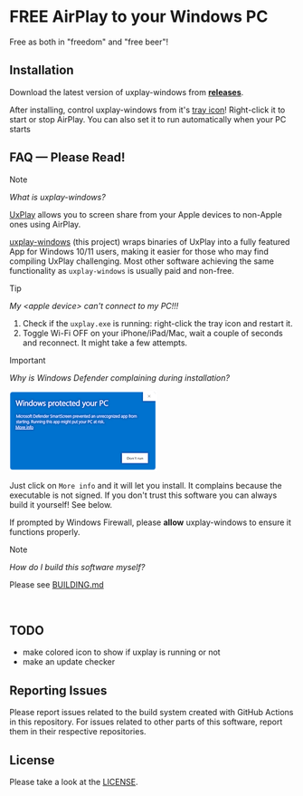 # FREE AirPlay to your Windows PC
Free as both in "freedom" and "free beer"!

## Installation
Download the latest version of uxplay-windows from [**releases**](https://github.com/leapbtw/uxplay-windows/releases/latest).

After installing, control uxplay-windows from it's [tray icon](https://www.odu.edu/sites/default/files/documents/win10-system-tray.pdf)! Right-click it to start or stop AirPlay. You can also set it to run automatically when your PC starts

## FAQ — Please Read!
> [!NOTE]
> *What is uxplay-windows?*
> 
> [UxPlay](https://github.com/FDH2/UxPlay/) allows you to screen share from your Apple devices to non-Apple ones using AirPlay.
> 
> [uxplay-windows](.) (this project) wraps binaries of UxPlay into a fully featured App for Windows 10/11 users, making it easier for those who may find compiling UxPlay challenging. Most other software achieving the same functionality as `uxplay-windows` is usually paid and non-free.


> [!TIP]
> *My \<apple device\> can't connect to my PC!!!*
> 1. Check if the `uxplay.exe` is running: right-click the tray icon and restart it.
> 2. Toggle Wi-Fi OFF on your iPhone/iPad/Mac, wait a couple of seconds and reconnect. It might take a few attempts.

> [!IMPORTANT]
> *Why is Windows Defender complaining during installation?*
> 
> ![alt text](https://raw.githubusercontent.com/leapbtw/uxplay-windows/refs/heads/main/stuff/defender.png "defender")
>
> Just click on `More info` and it will let you install. It complains because the executable is not signed. If you don't trust this software you can always build it yourself! See below.
>
> If prompted by Windows Firewall, please **allow** uxplay-windows to ensure it functions properly.


> [!NOTE]
>  *How do I build this software myself?*
> 
> Please see [BUILDING.md](./BUILDING.md)
<br>

## TODO
- make colored icon to show if uxplay is running or not
- make an update checker

## Reporting Issues
Please report issues related to the build system created with GitHub Actions in this repository. For issues related to other parts of this software, report them in their respective repositories.

## License
Please take a look at the [LICENSE](./LICENSE).

